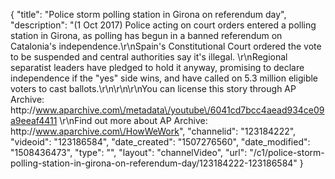 {
    "title": "Police storm polling station in Girona on referendum day",
    "description": "(1 Oct 2017) Police acting on court orders entered a polling station in Girona, as polling has begun in a banned referendum on Catalonia's independence.\r\nSpain's Constitutional Court ordered the vote to be suspended and central authorities say it's illegal. \r\nRegional separatist leaders have pledged to hold it anyway, promising to declare independence if the \"yes\" side wins, and have called on 5.3 million eligible voters to cast ballots.\r\n\r\n\r\nYou can license this story through AP Archive: http:\/\/www.aparchive.com\/metadata\/youtube\/6041cd7bcc4aead934ce09a9eeaf4411 \r\nFind out more about AP Archive: http:\/\/www.aparchive.com\/HowWeWork",
    "channelid": "123184222",
    "videoid": "123186584",
    "date_created": "1507276560",
    "date_modified": "1508436473",
    "type": "",
    "layout": "channelVideo",
    "url": "\/c1\/police-storm-polling-station-in-girona-on-referendum-day\/123184222-123186584"
}